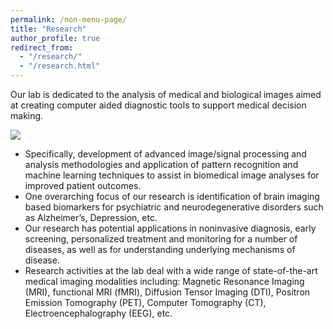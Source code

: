 ```yaml
---
permalink: /non-menu-page/
title: "Research"
author_profile: true
redirect_from: 
  - "/research/"
  - "/research.html"
---
```


Our lab is dedicated to the analysis of medical and biological images aimed at creating computer aided diagnostic tools to support medical decision making.

![](https://drbathula.github.io/images/CBIL-Overview1.png)

* Specifically, development of advanced image/signal processing and analysis methodologies and application of pattern recognition and machine learning techniques to assist in biomedical image analyses for improved patient outcomes.
* One overarching focus of our research is identification of brain imaging based biomarkers for psychiatric and neurodegenerative disorders such as Alzheimer’s, Depression, etc.
* Our research has potential applications in noninvasive diagnosis, early screening, personalized treatment and monitoring for a number of diseases, as well as for understanding underlying mechanisms of disease.
* Research activities at the lab deal with a wide range of state-of-the-art medical imaging modalities including: Magnetic Resonance Imaging (MRI), functional MRI (fMRI), Diffusion Tensor Imaging (DTI), Positron Emission Tomography (PET), Computer Tomography (CT), Electroencephalography (EEG), etc.
